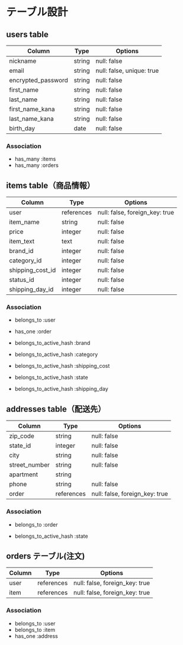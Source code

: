 # テーブル設計


## users table
| Column             | Type    | Options                        |
|--------------------|---------|--------------------------------|
| nickname           | string  | null: false                    |
| email              | string  | null: false, unique: true      |
| encrypted_password | string  | null: false                    |
| first_name         | string  | null: false                    |
| last_name          | string  | null: false                    |
| first_name_kana    | string  | null: false                    |
| last_name_kana     | string  | null: false                    |
| birth_day          | date    | null: false                    |

### Association
- has_many :items
- has_many :orders





## items table（商品情報）

| Column             | Type       | Options                        |
|--------------------|------------|--------------------------------|
| user               | references | null: false, foreign_key: true |
| item_name          | string     | null: false                    |
| price              | integer    | null: false                    
| item_text          | text       | null: false                    |
| brand_id           | integer    | null: false                    |
| category_id        | integer    | null: false                    |
| shipping_cost_id   | integer    | null: false                    |
| status_id          | integer    | null: false                    |
| shipping_day_id    | integer    | null: false                    |

### Association

- belongs_to :user
- has_one :order

- belongs_to_active_hash :brand
- belongs_to_active_hash :category
- belongs_to_active_hash :shipping_cost
- belongs_to_active_hash :state
- belongs_to_active_hash :shipping_day






##  addresses table（配送先）

| Column          | Type       | Options                        |
|-----------------|------------|--------------------------------|
| zip_code        | string     | null: false                    |
| state_id        | integer    | null: false                    |
| city            | string     | null: false                    |
| street_number   | string     | null: false                    |
| apartment       | string     |                                |
| phone           | string     | null: false                    |
| order           | references | null: false, foreign_key: true |

### Association

- belongs_to :order

- belongs_to_active_hash :state




## orders テーブル(注文)

| Column       | Type       | Options                        |
|--------------|------------|--------------------------------|
| user         | references | null: false, foreign_key: true |
| item         | references | null: false, foreign_key: true |

### Association

- belongs_to :user
- belongs_to :item
- has_one :address
